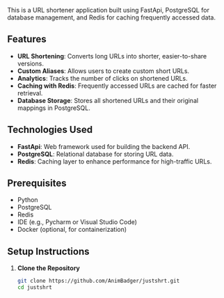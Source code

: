 This is a URL shortener application built using FastApi, PostgreSQL for database management, and Redis for caching frequently accessed data.

## Features

- **URL Shortening**: Converts long URLs into shorter, easier-to-share versions.
- **Custom Aliases**: Allows users to create custom short URLs.
- **Analytics**: Tracks the number of clicks on shortened URLs.
- **Caching with Redis**: Frequently accessed URLs are cached for faster retrieval.
- **Database Storage**: Stores all shortened URLs and their original mappings in PostgreSQL.

## Technologies Used

- **FastApi**: Web framework used for building the backend API.
- **PostgreSQL**: Relational database for storing URL data.
- **Redis**: Caching layer to enhance performance for high-traffic URLs.

## Prerequisites

- Python
- PostgreSQL
- Redis
- IDE (e.g., Pycharm or Visual Studio Code)
- Docker (optional, for containerization)

## Setup Instructions

1. **Clone the Repository**

   ```bash
   git clone https://github.com/AnimBadger/justshrt.git
   cd justshrt
   ```
